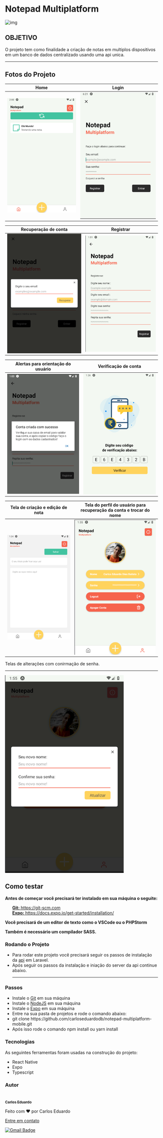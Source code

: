 <h1>Notepad Multiplatform</h1>

![img](https://raw.githubusercontent.com/carloseduardodb/notepad-multiplatform-api/master/public/img/Logo.png)

## **OBJETIVO**

O projeto tem como finalidade a criação de notas em multiplos dispositivos em um banco de dados centralizado usando uma api unica.

<hr/>

## **Fotos do Projeto**

|              Home              |             Login              |
| :----------------------------: | :----------------------------: |
| ![img](./project_images/1.png) | ![img](./project_images/2.png) |

|      Recuperação de conta      |           Registrar            |
| :----------------------------: | :----------------------------: |
| ![img](./project_images/4.png) | ![img](./project_images/5.png) |

| Alertas para orientação do usuário |      Verificação de conta      |
| :--------------------------------: | :----------------------------: |
|   ![img](./project_images/6.png)   | ![img](./project_images/7.png) |

| Tela de criação e edição de nota | Tela do perfil do usuário para recuperação da conta e trocar do nome |
| :------------------------------: | :------------------------------------------------------------------: |
|  ![img](./project_images/9.png)  |                   ![img](./project_images/10.png)                    |

Telas de alterações com conirmação de senha.<hr>
![img](./project_images/11.png)

## **Como testar**

<p style="font-weight: bold">Antes de começar você precisará ter instalado em sua máquina o seguite:</p>
<ul>
    <a href="https://git-scm.com"><span style="font-weight: bold">Git:</span> https://git-scm.com</a>    
    <br>    
    <a href="https://git-scm.com"><span style="font-weight: bold">Expo:</span> https://docs.expo.io/get-started/installation/</a>    
    <br>    
</ul>

<p style="font-weight: bold">Você precisará de um editor de texto como o VSCode ou o PHPStorm</p>
<p style="font-weight: bold">Também é necessário um compilador SASS.</p>

### Rodando o Projeto

<ul>
    <li>Para rodar este projeto você precisará seguir os passos de instalação da <a href="https://github.com/carloseduardodb/notepad-multiplatform-api">api</a> em Laravel.</li>
    <li>Após seguir os passos da instalação e iniação do server da api continue abaixo.</li>
    <hr />
</ul>

### Passos

<ul> 
  <li>Instale o <a href="https://git-scm.com/downloads">Git</a> em sua máquina
  </li>
  <li>Instale o <a href="https://nodejs.org/en/download/">NodeJS</a> em sua máquina</li> 
  <li>Instale o <a href="https://docs.expo.io/get-started/installation/">Expo</a> em sua máquina</li> 
  <li>Entre na sua pasta de projetos e rode o comando abaixo:</li> 
  <li>git clone https://github.com/carloseduardodb/notepad-multiplatform-mobile.git</li> 
  <li>Após isso rode o comando npm install ou yarn install</li>
</ul>

### Tecnologias

<p>As seguintes ferramentas foram usadas na construção do projeto:</p>
<ul>
    <li>React Native</li>
    <li>Expo</li>
    <li>Typescript</li>
</ul>

### Autor

<a href="">
 <img style="border-radius: 50%;" src="https://avatars.githubusercontent.com/u/50811913?s=460&u=e1c04894465fe053a294c52018828a33e47d1dd4&v=4" width="100px;" alt=""/>
 <br />
 <sub><b>Carlos Eduardo</b></sub></a>

Feito com ❤️ por Carlos Eduardo

<a href="mailto:carloseduardodiasbatista@gmail.com">Entre em contato</a>

[![Gmail Badge](https://img.shields.io/badge/-carloseduardodiasbatista@gmail.com-c14438?style=flat-square&logo=Gmail&logoColor=white&link=mailto:carloseduardodiasbatista@gmail.com)](mailto:carloseduardodiasbatista@gmail.com)
